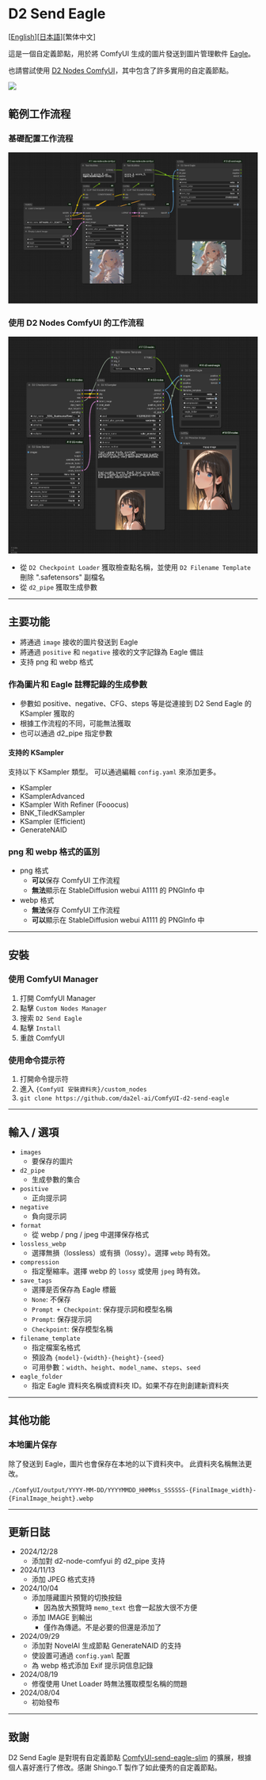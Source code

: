 # D2 Send Eagle

[<a href="README.md">English</a>][<a href="README_ja.md">日本語</a>][繁体中文]


這是一個自定義節點，用於將 ComfyUI 生成的圖片發送到圖片管理軟件 [Eagle](https://en.eagle.cool/)。

也請嘗試使用 [D2 Nodes ComfyUI](https://github.com/da2el-ai/d2-nodes-ComfyUI/)，其中包含了許多實用的自定義節點。


<img src="img/image.png">


## 範例工作流程

### 基礎配置工作流程

<a href="workflow/workflow_basic.png" target="_blkank">
  <img src="workflow/workflow_basic.png">
</a>

### 使用 D2 Nodes ComfyUI 的工作流程

<a href="workflow/workflow_d2-node.png" target="_blkank">
  <img src="workflow/workflow_d2-node.png">
</a>

- 從 `D2 Checkpoint Loader` 獲取檢查點名稱，並使用 `D2 Filename Template` 刪除 ".safetensors" 副檔名
- 從 `d2_pipe` 獲取生成參數


---

## 主要功能

- 將通過 `image` 接收的圖片發送到 Eagle
- 將通過 `positive` 和 `negative` 接收的文字記錄為 Eagle 備註
- 支持 png 和 webp 格式

### 作為圖片和 Eagle 註釋記錄的生成參數

- 參數如 positive、negative、CFG、steps 等是從連接到 D2 Send Eagle 的 KSampler 獲取的
- 根據工作流程的不同，可能無法獲取
- 也可以通過 d2_pipe 指定參數


#### 支持的 KSampler

支持以下 KSampler 類型。
可以通過編輯 `config.yaml` 來添加更多。

- KSampler
- KSamplerAdvanced
- KSampler With Refiner (Fooocus)
- BNK_TiledKSampler
- KSampler (Efficient)
- GenerateNAID


### png 和 webp 格式的區別

- png 格式
  - **可以**保存 ComfyUI 工作流程
  - **無法**顯示在 StableDiffusion webui A1111 的 PNGInfo 中
- webp 格式
  - **無法**保存 ComfyUI 工作流程
  - **可以**顯示在 StableDiffusion webui A1111 的 PNGInfo 中

---

## 安裝

### 使用 ComfyUI Manager

1. 打開 ComfyUI Manager
2. 點擊 `Custom Nodes Manager`
3. 搜索 `D2 Send Eagle`
4. 點擊 `Install`
5. 重啟 ComfyUI

### 使用命令提示符

1. 打開命令提示符
1. 進入 `{ComfyUI 安裝資料夾}/custom_nodes`
2. `git clone https://github.com/da2el-ai/ComfyUI-d2-send-eagle`

---

## 輸入 / 選項

- `images`
  - 要保存的圖片
- `d2_pipe`
  - 生成參數的集合
- `positive`
  - 正向提示詞
- `negative`
  - 負向提示詞
- `format`
  - 從 webp / png / jpeg 中選擇保存格式
- `lossless_webp`
  - 選擇無損（lossless）或有損（lossy）。選擇 `webp` 時有效。
- `compression`
  - 指定壓縮率。選擇 webp 的 `lossy` 或使用 `jpeg` 時有效。
- `save_tags`
  - 選擇是否保存為 Eagle 標籤
  - `None`: 不保存
  - `Prompt + Checkpoint`: 保存提示詞和模型名稱
  - `Prompt`: 保存提示詞
  - `Checkpoint`: 保存模型名稱
- `filename_template`
  - 指定檔案名格式
  - 預設為 `{model}-{width}-{height}-{seed}`
  - 可用參數：`width`、`height`、`model_name`、`steps`、`seed`
- `eagle_folder`
  - 指定 Eagle 資料夾名稱或資料夾 ID。如果不存在則創建新資料夾

---

## 其他功能

### 本地圖片保存

除了發送到 Eagle，圖片也會保存在本地的以下資料夾中。
此資料夾名稱無法更改。

`./ComfyUI/output/YYYY-MM-DD/YYYYMMDD_HHMMss_SSSSSS-{FinalImage_width}-{FinalImage_height}.webp`


---

## 更新日誌

- 2024/12/28
  - 添加對 d2-node-comfyui 的 d2_pipe 支持
- 2024/11/13
  - 添加 JPEG 格式支持
- 2024/10/04
  - 添加隱藏圖片預覽的切換按鈕
    - 因為放大預覽時 `memo_text` 也會一起放大很不方便
  - 添加 IMAGE 到輸出
    - 僅作為傳遞。不是必要的但還是添加了
- 2024/09/29
  - 添加對 NovelAI 生成節點 GenerateNAID 的支持
  - 使設置可通過 `config.yaml` 配置
  - 為 webp 格式添加 Exif 提示詞信息記錄
- 2024/08/19
  - 修復使用 Unet Loader 時無法獲取模型名稱的問題
- 2024/08/04
  - 初始發布

---

## 致謝

D2 Send Eagle 是對現有自定義節點 [ComfyUI-send-eagle-slim](https://github.com/shingo1228/ComfyUI-send-eagle-slim) 的擴展，根據個人喜好進行了修改。感謝 Shingo.T 製作了如此優秀的自定義節點。
